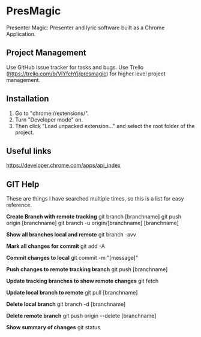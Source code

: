 # PresMagic
Presenter Magic: Presenter and lyric software built as a Chrome Application.

## Project Management
Use GitHub issue tracker for tasks and bugs.
Use Trello (https://trello.com/b/VlYfchYj/presmagic) for higher level project management.

## Installation
1. Go to "chrome://extensions/".
2. Turn "Developer mode" on.
3. Then click "Load unpacked extension..." and select the root folder of the project.

## Useful links
https://developer.chrome.com/apps/api_index

## GIT Help
These are things I have searched multiple times, so this is a list for easy reference.

**Create Branch with remote tracking**
git branch [branchname]
git push origin [branchname]
git branch -u origin/[branchname] [branchname]

**Show all branches local and remote**
git branch -avv

**Mark all changes for commit**
git add -A

**Commit changes to local**
git commit -m "[message]"

**Push changes to remote tracking branch**
git push [branchname]

**Update tracking branches to show remote changes**
git fetch

**Update local branch to remote**
git pull [branchname]

**Delete local branch**
git branch -d [branchname]

**Delete remote branch**
git push origin --delete [branchname]

**Show summary of changes**
git status
